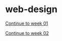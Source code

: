 # web-design

[Continue to week 01](https://github.com/jajan20/web-design/tree/master/week_01)

[Continue to week 02](https://github.com/jajan20/web-design/tree/master/week_02)
